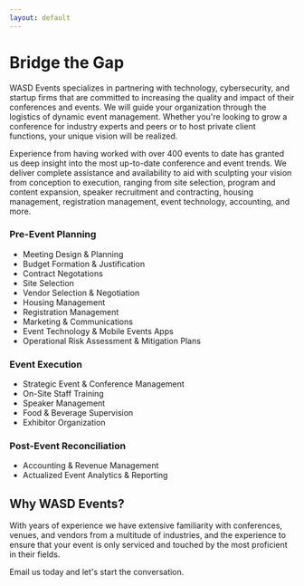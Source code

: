 ```yaml
---
layout: default
---
```


# Bridge the Gap

WASD Events specializes in partnering with technology, cybersecurity, and startup firms that are committed to increasing the quality and impact of their conferences and events. We will guide your organization through the logistics of dynamic event management. Whether you're looking to grow a conference for industry experts and peers or to host private client functions, your unique vision will be realized.

Experience from having worked with over 400 events to date has granted us deep insight into the most up-to-date conference and event trends. We deliver complete assistance and availability to aid with sculpting your vision from conception to execution, ranging from site selection, program and content expansion, speaker recruitment and contracting, housing management, registration management, event technology, accounting, and more.

### Pre-Event Planning
* Meeting Design & Planning
* Budget Formation & Justification
* Contract Negotations
* Site Selection
* Vendor Selection & Negotiation
* Housing Management
* Registration Management
* Marketing & Communications
* Event Technology & Mobile Events Apps
* Operational Risk Assessment & Mitigation Plans

### Event Execution
* Strategic Event & Conference Management
* On-Site Staff Training
* Speaker Management
* Food & Beverage Supervision
* Exhibitor Organization

### Post-Event Reconciliation
* Accounting & Revenue Management
* Actualized Event Analytics & Reporting

## Why WASD Events?

With years of experience we have extensive familiarity with conferences, venues, and vendors from a multitude of industries, and the experience to ensure that your event is only serviced and touched by the most proficient in their fields.

Email us today and let's start the conversation.
